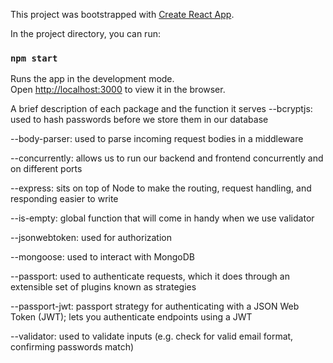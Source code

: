 This project was bootstrapped with [Create React App](https://github.com/facebook/create-react-app).

In the project directory, you can run:
### `npm start`

Runs the app in the development mode.<br />
Open [http://localhost:3000](http://localhost:3000) to view it in the browser.

A brief description of each package and the function it serves
--bcryptjs: used to hash passwords before we store them in our database

--body-parser: used to parse incoming request bodies in a middleware

--concurrently: allows us to run our backend and frontend concurrently and on different ports

--express: sits on top of Node to make the routing, request handling, and responding easier to write

--is-empty: global function that will come in handy when we use validator

--jsonwebtoken: used for authorization

--mongoose: used to interact with MongoDB

--passport: used to authenticate requests, which it does through an extensible set of plugins known as strategies

--passport-jwt: passport strategy for authenticating with a JSON Web Token (JWT); lets you authenticate endpoints using a JWT

--validator: used to validate inputs (e.g. check for valid email format, confirming passwords match)